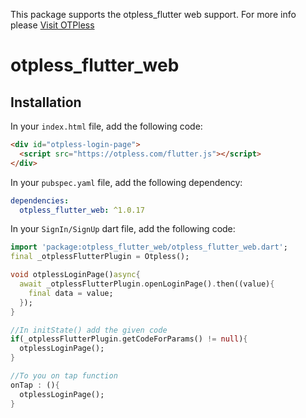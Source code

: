 <!--
This README describes the package. If you publish this package to pub.dev,
this README's contents appear on the landing page for your package.

For information about how to write a good package README, see the guide for
[writing package pages](https://dart.dev/guides/libraries/writing-package-pages).

For general information about developing packages, see the Dart guide for
[creating packages](https://dart.dev/guides/libraries/create-library-packages)
and the Flutter guide for
[developing packages and plugins](https://flutter.dev/developing-packages).
-->

This package supports the otpless_flutter web support. For more info please [Visit OTPless](https://otpless.com/)

# otpless_flutter_web

## Installation

In your `index.html` file, add the following code:

```html
<div id="otpless-login-page">
  <script src="https://otpless.com/flutter.js"></script>
</div>
```

In your `pubspec.yaml` file, add the following dependency:

```yaml
dependencies:
  otpless_flutter_web: ^1.0.17
```

In your `SignIn/SignUp` dart file, add the following code:

```dart
import 'package:otpless_flutter_web/otpless_flutter_web.dart';
final _otplessFlutterPlugin = Otpless();

void otplessLoginPage()async{
  await _otplessFlutterPlugin.openLoginPage().then((value){
    final data = value;
  });
}

//In initState() add the given code
if(_otplessFlutterPlugin.getCodeForParams() != null){
  otplessLoginPage();
}

//To you on tap function
onTap : (){
  otplessLoginPage();
}
```

